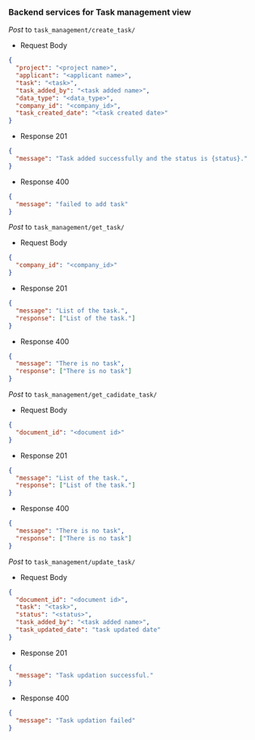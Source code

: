 ### Backend services for Task management view

_Post_ to `task_management/create_task/`

- Request Body

```json
{
  "project": "<project name>",
  "applicant": "<applicant name>",
  "task": "<task>",
  "task_added_by": "<task added name>",
  "data_type": "<data_type>",
  "company_id": "<company_id>",
  "task_created_date": "<task created date>"
}
```

- Response 201

```json
{
  "message": "Task added successfully and the status is {status}."
}
```

- Response 400

```json
{
  "message": "failed to add task"
}
```

_Post_ to `task_management/get_task/`

- Request Body

```json
{
  "company_id": "<company_id>"
}
```

- Response 201

```json
{
  "message": "List of the task.",
  "response": ["List of the task."]
}
```

- Response 400

```json
{
  "message": "There is no task",
  "response": ["There is no task"]
}
```

_Post_ to `task_management/get_cadidate_task/`

- Request Body

```json
{
  "document_id": "<document id>"
}
```

- Response 201

```json
{
  "message": "List of the task.",
  "response": ["List of the task."]
}
```

- Response 400

```json
{
  "message": "There is no task",
  "response": ["There is no task"]
}
```

_Post_ to `task_management/update_task/`

- Request Body

```json
{
  "document_id": "<document id>",
  "task": "<task>",
  "status": "<status>",
  "task_added_by": "<task added name>",
  "task_updated_date": "task updated date"
}
```

- Response 201

```json
{
  "message": "Task updation successful."
}
```

- Response 400

```json
{
  "message": "Task updation failed"
}
```
